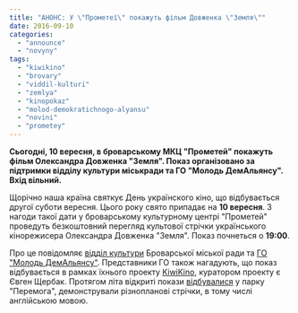 ```yaml
---
title: "АНОНС: У \"Прометеї\" покажуть фільм Довженка \"Земля\""
date: 2016-09-10
categories: 
  - "announce"
  - "novyny"
tags: 
  - "kiwikino"
  - "brovary"
  - "viddil-kulturi"
  - "zemlya"
  - "kinopokaz"
  - "molod-demokratichnogo-alyansu"
  - "novini"
  - "prometey"
---
```


**Сьогодні, 10 вересня, в броварському МКЦ "Прометей" покажуть фільм Олександра Довженка "Земля". Показ організовано за підтримки відділу культури міськради та ГО "Молодь ДемАльянсу". Вхід вільний.**

Щорічно наша країна святкує День українского кіно, що відбувається другої суботи вересня. Цього року свято припадає на **10 вересня**. З нагоди такої дати у броварському культурному центрі "Прометей" проведуть безкоштовний перегляд культової стрічки українського кінорежисера Олександра Довженка "Земля". Показ почнеться о **19:00**.

Про це повідомляє [відділ культури](https://www.facebook.com/photo.php?fbid=286280841757307&set=a.113096622409064.1073741828.100011261797360&type=3&theater) Броварської міської ради та [ГО "Молодь ДемАльянсу"](https://www.facebook.com/photo.php?fbid=914308165340848&set=a.752416724863327.1073741826.100002850184907&type=3). Представники ГО також нагадують, що показ відбувається в рамках їхнього проекту [KiwiKino](https://www.facebook.com/KiwiKino-292837514439664/), куратором проекту є Євген Щербак. Протягом літа відкриті покази [відбувалися](https://mpz.brovary.org/bezkoshtovnyj-kinopokaz-2-lypnya-v-parku-peremoga-pokazhut-forrest-gamp/) у парку "Перемога", демонстрували різнопланові стрічки, в тому числі англійською мовою.
